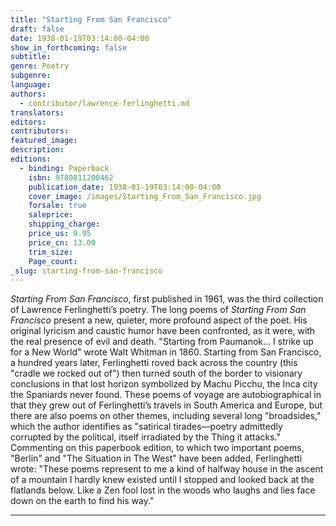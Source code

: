 ```yaml
---
title: "Starting From San Francisco"
draft: false
date: 1938-01-19T03:14:00-04:00
show_in_forthcoming: false
subtitle:
genre: Poetry
subgenre:
language:
authors:
  - contributor/lawrence-ferlinghetti.md
translators:
editors:
contributors:
featured_image:
description:
editions:
  - binding: Paperback
    isbn: 9780811200462
    publication_date: 1938-01-19T03:14:00-04:00
    cover_image: /images/Starting_From_San_Francisco.jpg
    forsale: true
    saleprice:
    shipping_charge:
    price_us: 9.95
    price_cn: 13.00
    trim_size:
    Page_count:
_slug: starting-from-san-francisco
---
```


_Starting From San Francisco_, first published in 1961, was the third collection of Lawrence Ferlinghetti’s poetry. The long poems of _Starting From San Francisco_ present a new, quieter, more profound aspect of the poet. His original lyricism and caustic humor have been confronted, as it were, with the real presence of evil and death. "Starting from Paumanok... I strike up for a New World" wrote Walt Whitman in 1860. Starting from San Francisco, a hundred years later, Ferlinghetti roved back across the country (this "cradle we rocked out of") then turned south of the border to visionary conclusions in that lost horizon symbolized by Machu Picchu, the Inca city the Spaniards never found. These poems of voyage are autobiographical in that they grew out of Ferlinghetti’s travels in South America and Europe, but there are also poems on other themes, including several long "broadsides," which the author identifies as "satirical tirades––poetry admittedly corrupted by the political, itself irradiated by the Thing it attacks." Commenting on this paperbook edition, to which two important poems, "Berlin" and "The Situation in The West" have been added, Ferlinghetti wrote: "These poems represent to me a kind of halfway house in the ascent of a mountain I hardly knew existed until I stopped and looked back at the flatlands below. Like a Zen fool lost in the woods who laughs and lies face down on the earth to find his way."

---
